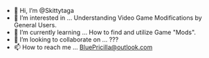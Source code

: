 - 👋 Hi, I’m @Skittytaga 
- 👀 I’m interested in ... Understanding Video Game Modifications by General Users.
- 🌱 I’m currently learning ... How to find and utilize Game "Mods".
- 💞️ I’m looking to collaborate on ... ???
- 📫 How to reach me ... BluePricilla@outlook.com

<!---
Skittytaga/Skittytaga is a ✨ special ✨ repository because its `README.md` (this file) appears on your GitHub profile.
You can click the Preview link to take a look at your changes.
--->

